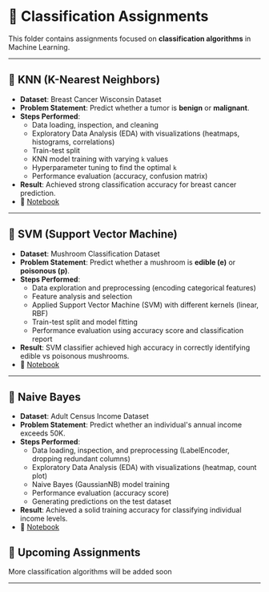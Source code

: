 # 📂 Classification Assignments  

This folder contains assignments focused on **classification algorithms** in Machine Learning.  

---

## 🔹 KNN (K-Nearest Neighbors)  
- **Dataset**: Breast Cancer Wisconsin Dataset  
- **Problem Statement**: Predict whether a tumor is **benign** or **malignant**.  
- **Steps Performed**:  
  - Data loading, inspection, and cleaning  
  - Exploratory Data Analysis (EDA) with visualizations (heatmaps, histograms, correlations)  
  - Train-test split  
  - KNN model training with varying `k` values  
  - Hyperparameter tuning to find the optimal `k`  
  - Performance evaluation (accuracy, confusion matrix)  
- **Result**: Achieved strong classification accuracy for breast cancer prediction.  
- 📒 [Notebook](KNN/KNN_Assignment_Breast_Cancer.ipynb)  

---

## 🔹 SVM (Support Vector Machine)  
- **Dataset**: Mushroom Classification Dataset  
- **Problem Statement**: Predict whether a mushroom is **edible (e)** or **poisonous (p)**.  
- **Steps Performed**:  
  - Data exploration and preprocessing (encoding categorical features)  
  - Feature analysis and selection  
  - Applied Support Vector Machine (SVM) with different kernels (linear, RBF)  
  - Train-test split and model fitting  
  - Performance evaluation using accuracy score and classification report  
- **Result**: SVM classifier achieved high accuracy in correctly identifying edible vs poisonous mushrooms.  
- 📒 [Notebook](SVM/SVM_Implementation.ipynb)  

---

## 🔹 Naive Bayes
- **Dataset**: Adult Census Income Dataset 
- **Problem Statement**: Predict whether an individual's annual income exceeds 50K. 
- **Steps Performed**:  
  - Data loading, inspection, and preprocessing (LabelEncoder, dropping redundant columns)
  - Exploratory Data Analysis (EDA) with visualizations (heatmap, count plot)
  - Naive Bayes (GaussianNB) model training
  - Performance evaluation (accuracy score)
  - Generating predictions on the test dataset
- **Result**: Achieved a solid training accuracy for classifying individual income levels.
- 📒 [Notebook](Naive%20Bayes/Naive_Bayes_Assignment.ipynb)  

## 🔹 Upcoming Assignments  
More classification algorithms will be added soon

---
